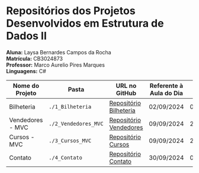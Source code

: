 # Repositórios dos Projetos Desenvolvidos em Estrutura de Dados II
**Aluna:** Laysa Bernardes Campos da Rocha  
**Matrícula:** CB3024873  
**Professor:** Marco Aurelio Pires Marques  
**Linguagens:** C#  

| Nome do Projeto    | Pasta             | URL no GitHub                                                                                    | Referente à Aula do Dia | Data da Entrega | Tipo de Aplicação  |
|--------------------|-------------------|--------------------------------------------------------------------------------------------------|-------------------------|-----------------|--------------------|
| Bilheteria         | `./1_Bilheteria`  | [Repositório Bilheteria](https://github.com/Laysabernardes/IFSP_4_EDD2/tree/master/1_Bilheteria) | 02/09/2024              | 09/09/2024      | Windows Forms      |
| Vendedores - MVC   | `./2_Vendedores_MVC`| [Repositório Vendedores](https://github.com/Laysabernardes/IFSP_4_EDD2/tree/master/2_Vendedores_MVC) | 09/09/2024      | 21/09/2024      |    Console         |
| Cursos - MVC       | `./3_Cursos_MVC`  | [Repositório Cursos](https://github.com/Laysabernardes/IFSP_4_EDD2/tree/master/3_Cursos_MVC) | 09/09/2024      | 23/09/2024      |    Console         |
| Contato       | `./4_Contato`  | [Repositório Contato](https://github.com/Laysabernardes/IFSP_4_EDD2/tree/master/4_Contato) | 30/09/2024      | 07/10/2024      |    Console         |
